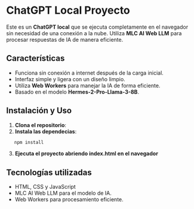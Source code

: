 # ChatGPT Local Proyecto  

Este es un **ChatGPT local** que se ejecuta completamente en el navegador sin necesidad de una conexión a la nube. Utiliza **MLC AI Web LLM** para procesar respuestas de IA de manera eficiente.  

## Características
-  Funciona sin conexión a internet después de la carga inicial.  
-  Interfaz simple y ligera con un diseño limpio.  
-  Utiliza **Web Workers** para manejar la IA de forma eficiente.  
-  Basado en el modelo **Hermes-2-Pro-Llama-3-8B**.  

## Instalación y Uso  
1. **Clona el repositorio**:  
2. **Instala las dependecias**:
```bash
   npm install
```
3. **Ejecuta el proyecto abriendo index.html en el navegador**
    
## Tecnologías utilizadas
- HTML, CSS y JavaScript
- MLC AI Web LLM para el modelo de IA.
- Web Workers para procesamiento eficiente.
